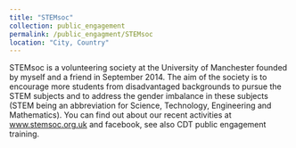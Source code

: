```yaml
---
title: "STEMsoc"
collection: public_engagement
permalink: /public_engagment/STEMsoc
location: "City, Country"
---
```


STEMsoc is a volunteering society at the University of Manchester founded by myself and a friend in September 2014. The aim of the society is to encourage more students from disadvantaged backgrounds to pursue the STEM subjects and to address the gender imbalance in these subjects (STEM being an abbreviation for Science, Technology, Engineering and Mathematics). You can find out about our recent activities at www.stemsoc.org.uk and facebook, see also CDT public engagement training.

